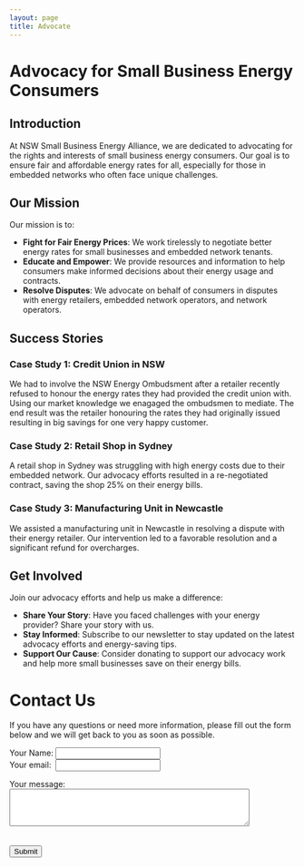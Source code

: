 ```yaml
---
layout: page
title: Advocate
---
```


# Advocacy for Small Business Energy Consumers

## Introduction
At NSW Small Business Energy Alliance, we are dedicated to advocating for the rights and interests of small business energy consumers. Our goal is to ensure fair and affordable energy rates for all, especially for those in embedded networks who often face unique challenges.

## Our Mission
Our mission is to:
- **Fight for Fair Energy Prices**: We work tirelessly to negotiate better energy rates for small businesses and embedded network tenants.
- **Educate and Empower**: We provide resources and information to help consumers make informed decisions about their energy usage and contracts.
- **Resolve Disputes**: We advocate on behalf of consumers in disputes with energy retailers, embedded network operators, and network operators.

## Success Stories
### Case Study 1: Credit Union in NSW  
We had to involve the NSW Energy Ombudsment after a retailer recently refused to honour the energy rates they had provided the credit union with.  
Using our market knowledge we enagaged the ombudsmen to mediate. The end result was the retailer honouring the rates they had originally issued resulting in big savings for one very happy customer.

### Case Study 2: Retail Shop in Sydney
A retail shop in Sydney was struggling with high energy costs due to their embedded network. Our advocacy efforts resulted in a re-negotiated contract, saving the shop 25% on their energy bills.

### Case Study 3: Manufacturing Unit in Newcastle
We assisted a manufacturing unit in Newcastle in resolving a dispute with their energy retailer. Our intervention led to a favorable resolution and a significant refund for overcharges.

## Get Involved
Join our advocacy efforts and help us make a difference:
- **Share Your Story**: Have you faced challenges with your energy provider? Share your story with us.
- **Stay Informed**: Subscribe to our newsletter to stay updated on the latest advocacy efforts and energy-saving tips.
- **Support Our Cause**: Consider donating to support our advocacy work and help more small businesses save on their energy bills.

# Contact Us

If you have any questions or need more information, please fill out the form below and we will get back to you as soon as possible.

<form
  action="https://formspree.io/f/manqzvwz"
  method="POST"
  enctype="multipart/form-data"
>
<label>
    Your Name:
    <input type="text" name="Name">
</label>  
<br>  

<label>
    Your  email:&nbsp; 
    <input type="email" name="email">
</label>  

<br>  

<label for="message">Your message:</label>
<br>
        <textarea name="message" id="message" rows="4" cols="50"></textarea>  
<br>  
 <button type="submit">Submit</button>  
 


